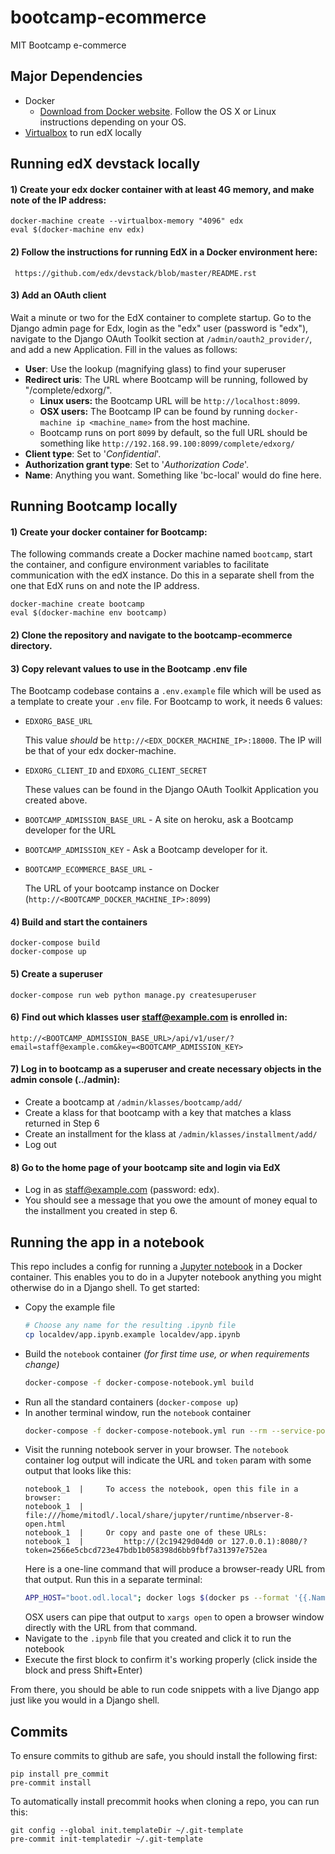 # bootcamp-ecommerce
MIT Bootcamp e-commerce

## Major Dependencies
- Docker
  - [Download from Docker website](https://docker.com/). Follow the OS X or Linux instructions depending on your OS.
- [Virtualbox](https://www.virtualbox.org/wiki/Downloads) to run edX locally


## Running edX devstack locally

#### 1) Create your edx docker container with at least 4G memory, and make note of the IP address:

    docker-machine create --virtualbox-memory "4096" edx
    eval $(docker-machine env edx)


#### 2) Follow the instructions for running EdX in a Docker environment here:

     https://github.com/edx/devstack/blob/master/README.rst


#### 3) Add an OAuth client

Wait a minute or two for the EdX container to complete startup.
Go to the Django admin page for Edx, login as the "edx" user (password is "edx"),
navigate to the Django OAuth Toolkit section at `/admin/oauth2_provider/`,
and add a new Application. Fill in the values as follows:

- **User**: Use the lookup (magnifying glass) to find your superuser
- **Redirect uris**: The URL where Bootcamp will be running, followed by "/complete/edxorg/".
  - **Linux users:** the Bootcamp URL will be `http://localhost:8099`.
  - **OSX users:** The Bootcamp IP can be found by running ``docker-machine ip <machine_name>`` from the host machine.
  - Bootcamp runs on port ``8099`` by default, so the full URL should be something like
 ``http://192.168.99.100:8099/complete/edxorg/``
- **Client type**: Set to '_Confidential_'.
- **Authorization grant type**: Set to '_Authorization Code_'.
- **Name**: Anything you want. Something like 'bc-local' would do fine here.

## Running Bootcamp locally

#### 1) Create your docker container for Bootcamp:

The following commands create a Docker machine named ``bootcamp``, start the
container, and configure environment variables to facilitate communication
with the edX instance. Do this in a separate shell from the one that EdX runs on and note the IP address.

    docker-machine create bootcamp
    eval $(docker-machine env bootcamp)


#### 2) Clone the repository and navigate to the bootcamp-ecommerce directory.


#### 3) Copy relevant values to use in the Bootcamp .env file

The Bootcamp codebase contains a ``.env.example`` file which will be used as
a template to create your ``.env`` file. For Bootcamp to work, it needs 6 values:

- ``EDXORG_BASE_URL``

    This value _should_ be ``http://<EDX_DOCKER_MACHINE_IP>:18000``. The IP will be that of your edx docker-machine.

- ``EDXORG_CLIENT_ID`` and ``EDXORG_CLIENT_SECRET``

    These values can be found in the Django OAuth Toolkit Application you created above.

- ``BOOTCAMP_ADMISSION_BASE_URL`` - A site on heroku, ask a Bootcamp developer for the URL

- ``BOOTCAMP_ADMISSION_KEY`` - Ask a Bootcamp developer for it.

- ``BOOTCAMP_ECOMMERCE_BASE_URL`` -

    The URL of your bootcamp instance on Docker (``http://<BOOTCAMP_DOCKER_MACHINE_IP>:8099``)


#### 4) Build and start the containers

    docker-compose build
    docker-compose up


#### 5) Create a superuser

    docker-compose run web python manage.py createsuperuser


#### 6) Find out which klasses user staff@example.com is enrolled in:

    http://<BOOTCAMP_ADMISSION_BASE_URL>/api/v1/user/?email=staff@example.com&key=<BOOTCAMP_ADMISSION_KEY>


#### 7) Log in to bootcamp as a superuser and create necessary objects in the admin console (../admin):
  - Create a bootcamp at `/admin/klasses/bootcamp/add/`
  - Create a klass for that bootcamp with a key that matches a klass returned in Step 6
  - Create an installment for the klass at `/admin/klasses/installment/add/`
  - Log out


#### 8) Go to the home page of your bootcamp site and login via EdX
  - Log in as staff@example.com (password: edx).
  - You should see a message that you owe the amount of money equal to the installment you created in step 6.


## Running the app in a notebook

This repo includes a config for running a [Jupyter notebook](https://jupyter.org/) in a
Docker container. This enables you to do in a Jupyter notebook anything you might
otherwise do in a Django shell. To get started:

- Copy the example file
    ```bash
    # Choose any name for the resulting .ipynb file
    cp localdev/app.ipynb.example localdev/app.ipynb
    ```
- Build the `notebook` container _(for first time use, or when requirements change)_
    ```bash
    docker-compose -f docker-compose-notebook.yml build
    ```
- Run all the standard containers (`docker-compose up`)
- In another terminal window, run the `notebook` container
    ```bash
    docker-compose -f docker-compose-notebook.yml run --rm --service-ports notebook
    ```
- Visit the running notebook server in your browser. The `notebook` container log output will
  indicate the URL and `token` param with some output that looks like this:
    ```
    notebook_1  |     To access the notebook, open this file in a browser:
    notebook_1  |         file:///home/mitodl/.local/share/jupyter/runtime/nbserver-8-open.html
    notebook_1  |     Or copy and paste one of these URLs:
    notebook_1  |         http://(2c19429d04d0 or 127.0.0.1):8080/?token=2566e5cbcd723e47bdb1b058398d6bb9fbf7a31397e752ea
    ```
  Here is a one-line command that will produce a browser-ready URL from that output. Run this in a separate terminal:
    ```bash
    APP_HOST="boot.odl.local"; docker logs $(docker ps --format '{{.Names}}' | grep "_notebook_run_") | grep -E "http://(.*):8080[^ ]+\w" | tail -1 | sed -e 's/^[[:space:]]*//' | sed -e "s/(.*)/$APP_HOST/"
    ```
  OSX users can pipe that output to `xargs open` to open a browser window directly with the URL from that command.
- Navigate to the `.ipynb` file that you created and click it to run the notebook
- Execute the first block to confirm it's working properly (click inside the block
  and press Shift+Enter)

From there, you should be able to run code snippets with a live Django app just like you
would in a Django shell.


## Commits

To ensure commits to github are safe, you should install the following first:
```
pip install pre_commit
pre-commit install
```

To automatically install precommit hooks when cloning a repo, you can run this:
```
git config --global init.templateDir ~/.git-template
pre-commit init-templatedir ~/.git-template
```    
